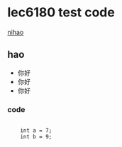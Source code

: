 # lec6180 test code 


[nihao](https://www.jianshu.com/p/20e82ddb37cb)


## hao
  * 你好
  * 你好
  * 你好
### code
<pre><code>
    int a = 7;
    int b = 9;
</code></pre>
